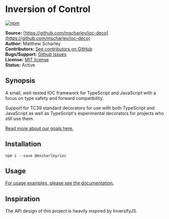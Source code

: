 # Inversion of Control

[![npm](https://img.shields.io/npm/v/@mscharley/ioc.svg)](https://www.npmjs.com/package/@mscharley/ioc)

**Source:** [https://github.com/mscharley/ioc-deco](https://github.com/mscharley/ioc-deco)  
**Author:** Matthew Scharley  
**Contributors:** [See contributors on GitHub][gh-contrib]  
**Bugs/Support:** [Github Issues][gh-issues]  
**License:** [MIT license][license]  
**Status:** Active

## Synopsis

A small, well-tested IOC framework for TypeScript and JavaScript with a focus on type safety and forward compatibility.

Support for TC39 standard decorators for use with both TypeScript and JavaScript as well as TypeScript's experimental decorators for projects who still use them.

[Read more about our goals here.](https://github.com/mscharley/ioc-deco/discussions/39)

## Installation

    npm i --save @mscharley/ioc

## Usage

[For usage examples, please see the documentation.](https://mscharley.github.io/ioc-deco/ioc-deco.html#example)

## Inspiration

The API design of this project is heavily inspired by InversifyJS.

[gh-contrib]: https://github.com/mscharley/ioc-deco/graphs/contributors
[gh-issues]: https://github.com/mscharley/ioc-deco/issues
[license]: https://github.com/mscharley/ioc-deco/blob/master/LICENSE
